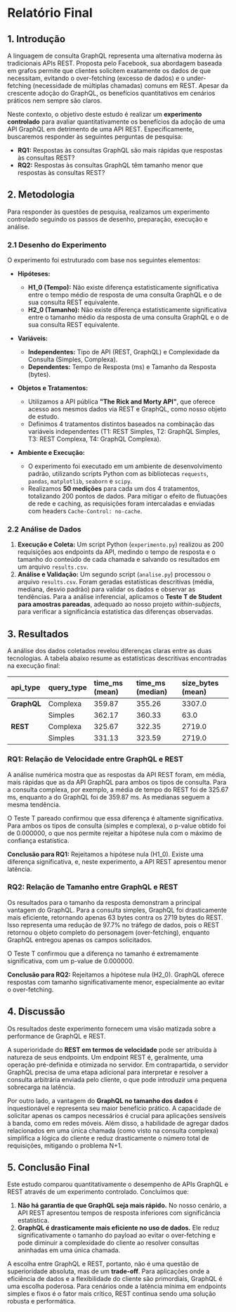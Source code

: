 # Relatório Final

## 1. Introdução

A linguagem de consulta GraphQL representa uma alternativa moderna às tradicionais APIs REST. Proposta pelo Facebook, sua abordagem baseada em grafos permite que clientes solicitem exatamente os dados de que necessitam, evitando o over-fetching (excesso de dados) e o under-fetching (necessidade de múltiplas chamadas) comuns em REST. Apesar da crescente adoção do GraphQL, os benefícios quantitativos em cenários práticos nem sempre são claros.

Neste contexto, o objetivo deste estudo é realizar um **experimento controlado** para avaliar quantitativamente os benefícios da adoção de uma API GraphQL em detrimento de uma API REST. Especificamente, buscaremos responder às seguintes perguntas de pesquisa:

- **RQ1:** Respostas às consultas GraphQL são mais rápidas que respostas às consultas REST?
- **RQ2:** Respostas às consultas GraphQL têm tamanho menor que respostas às consultas REST?

## 2. Metodologia

Para responder às questões de pesquisa, realizamos um experimento controlado seguindo os passos de desenho, preparação, execução e análise.

### 2.1 Desenho do Experimento

O experimento foi estruturado com base nos seguintes elementos:

* **Hipóteses:**
    * **H1_0 (Tempo):** Não existe diferença estatisticamente significativa entre o tempo médio de resposta de uma consulta GraphQL e o de sua consulta REST equivalente.
    * **H2_0 (Tamanho):** Não existe diferença estatisticamente significativa entre o tamanho médio da resposta de uma consulta GraphQL e o de sua consulta REST equivalente.

* **Variáveis:**
    * **Independentes:** Tipo de API (REST, GraphQL) e Complexidade da Consulta (Simples, Complexa).
    * **Dependentes:** Tempo de Resposta (ms) e Tamanho da Resposta (bytes).

* **Objetos e Tratamentos:**
    * Utilizamos a API pública **"The Rick and Morty API"**, que oferece acesso aos mesmos dados via REST e GraphQL, como nosso objeto de estudo.
    * Definimos 4 tratamentos distintos baseados na combinação das variáveis independentes (T1: REST Simples, T2: GraphQL Simples, T3: REST Complexa, T4: GraphQL Complexa).

* **Ambiente e Execução:**
    * O experimento foi executado em um ambiente de desenvolvimento padrão, utilizando scripts Python com as bibliotecas `requests`, `pandas`, `matplotlib`, `seaborn` e `scipy`.
    * Realizamos **50 medições** para cada um dos 4 tratamentos, totalizando 200 pontos de dados. Para mitigar o efeito de flutuações de rede e caching, as requisições foram intercaladas e enviadas com headers `Cache-Control: no-cache`.

### 2.2 Análise de Dados

1. **Execução e Coleta:** Um script Python (`experimento.py`) realizou as 200 requisições aos endpoints da API, medindo o tempo de resposta e o tamanho do conteúdo de cada chamada e salvando os resultados em um arquivo `results.csv`.
2. **Análise e Validação:** Um segundo script (`analise.py`) processou o arquivo `results.csv`. Foram geradas estatísticas descritivas (média, mediana, desvio padrão) para validar os dados e observar as tendências. Para a análise inferencial, aplicamos o **Teste T de Student para amostras pareadas**, adequado ao nosso projeto *within-subjects*, para verificar a significância estatística das diferenças observadas.

## 3. Resultados

A análise dos dados coletados revelou diferenças claras entre as duas tecnologias. A tabela abaixo resume as estatísticas descritivas encontradas na execução final:

| api_type  | query_type | time_ms (mean) | time_ms (median) | size_bytes (mean) |
| :---      | :---       | :---           | :---             | :---              |
| **GraphQL** | Complexa   | 359.87         | 355.26           | 3307.0            |
|           | Simples    | 362.17         | 360.33           | 63.0              |
| **REST** | Complexa   | 325.67         | 322.35           | 2719.0            |
|           | Simples    | 331.13         | 323.59           | 2719.0            |

### RQ1: Relação de Velocidade entre GraphQL e REST

A análise numérica mostra que as respostas da API REST foram, em média, mais rápidas que as da API GraphQL para ambos os tipos de consulta. Para a consulta complexa, por exemplo, a média de tempo do REST foi de 325.67 ms, enquanto a do GraphQL foi de 359.87 ms. As medianas seguem a mesma tendência.

O Teste T pareado confirmou que essa diferença é altamente significativa. Para ambos os tipos de consulta (simples e complexa), o p-value obtido foi de 0.000000, o que nos permite rejeitar a hipótese nula com o máximo de confiança estatística.

**Conclusão para RQ1:** Rejeitamos a hipótese nula (H1_0). Existe uma diferença significativa, e, neste experimento, a API REST apresentou menor latência.

### RQ2: Relação de Tamanho entre GraphQL e REST

Os resultados para o tamanho da resposta demonstram a principal vantagem do GraphQL. Para a consulta simples, GraphQL foi drasticamente mais eficiente, retornando apenas 63 bytes contra os 2719 bytes do REST. Isso representa uma redução de 97.7% no tráfego de dados, pois o REST retornou o objeto completo do personagem (over-fetching), enquanto GraphQL entregou apenas os campos solicitados.

O Teste T confirmou que a diferença no tamanho é extremamente significativa, com um p-value de 0.000000.

**Conclusão para RQ2:** Rejeitamos a hipótese nula (H2_0). GraphQL oferece respostas com tamanho significativamente menor, especialmente ao evitar o over-fetching.

## 4. Discussão

Os resultados deste experimento fornecem uma visão matizada sobre a performance de GraphQL e REST.

A superioridade do **REST em termos de velocidade** pode ser atribuída à natureza de seus endpoints. Um endpoint REST é, geralmente, uma operação pré-definida e otimizada no servidor. Em contrapartida, o servidor GraphQL precisa de uma etapa adicional para interpretar e resolver a consulta arbitrária enviada pelo cliente, o que pode introduzir uma pequena sobrecarga na latência.

Por outro lado, a vantagem do **GraphQL no tamanho dos dados** é inquestionável e representa seu maior benefício prático. A capacidade de solicitar apenas os campos necessários é crucial para aplicações sensíveis à banda, como em redes móveis. Além disso, a habilidade de agregar dados relacionados em uma única chamada (como visto na consulta complexa) simplifica a lógica do cliente e reduz drasticamente o número total de requisições, mitigando o problema N+1.

## 5. Conclusão Final

Este estudo comparou quantitativamente o desempenho de APIs GraphQL e REST através de um experimento controlado. Concluímos que:

1.  **Não há garantia de que GraphQL seja mais rápido.** No nosso cenário, a API REST apresentou tempos de resposta inferiores com significância estatística.
2.  **GraphQL é drasticamente mais eficiente no uso de dados.** Ele reduz significativamente o tamanho do payload ao evitar o over-fetching e pode diminuir a complexidade do cliente ao resolver consultas aninhadas em uma única chamada.

A escolha entre GraphQL e REST, portanto, não é uma questão de superioridade absoluta, mas de um **trade-off**. Para aplicações onde a eficiência de dados e a flexibilidade do cliente são primordiais, GraphQL é uma escolha poderosa. Para cenários onde a latência mínima em endpoints simples e fixos é o fator mais crítico, REST continua sendo uma solução robusta e performática.